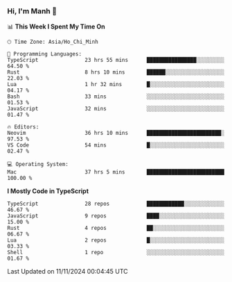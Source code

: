 ### Hi, I'm Manh 👋

<!--START_SECTION:waka-->
📊 **This Week I Spent My Time On** 

```text
🕑︎ Time Zone: Asia/Ho_Chi_Minh

💬 Programming Languages: 
TypeScript               23 hrs 55 mins      ████████████████░░░░░░░░░   64.50 % 
Rust                     8 hrs 10 mins       ██████░░░░░░░░░░░░░░░░░░░   22.03 % 
Lua                      1 hr 32 mins        █░░░░░░░░░░░░░░░░░░░░░░░░   04.17 % 
Bash                     33 mins             ░░░░░░░░░░░░░░░░░░░░░░░░░   01.53 % 
JavaScript               32 mins             ░░░░░░░░░░░░░░░░░░░░░░░░░   01.47 % 

🔥 Editors: 
Neovim                   36 hrs 10 mins      ████████████████████████░   97.53 % 
VS Code                  54 mins             █░░░░░░░░░░░░░░░░░░░░░░░░   02.47 % 

💻 Operating System: 
Mac                      37 hrs 5 mins       █████████████████████████   100.00 % 
```

**I Mostly Code in TypeScript** 

```text
TypeScript               28 repos            ████████████░░░░░░░░░░░░░   46.67 % 
JavaScript               9 repos             ████░░░░░░░░░░░░░░░░░░░░░   15.00 % 
Rust                     4 repos             ██░░░░░░░░░░░░░░░░░░░░░░░   06.67 % 
Lua                      2 repos             █░░░░░░░░░░░░░░░░░░░░░░░░   03.33 % 
Shell                    1 repo              ░░░░░░░░░░░░░░░░░░░░░░░░░   01.67 % 
```




 Last Updated on 11/11/2024 00:04:45 UTC
<!--END_SECTION:waka-->
